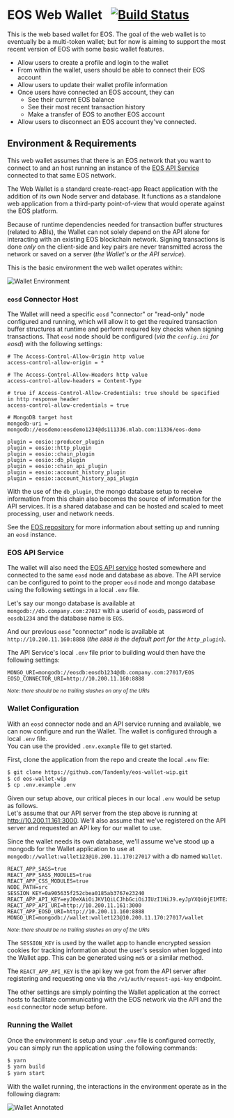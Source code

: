 # EOS Web Wallet &nbsp; [![Build Status](https://travis-ci.org/Tandemly/eos-web-wallet.svg?branch=develop)](https://travis-ci.org/Tandemly/eos-web-wallet)

This is the web based wallet for EOS. The goal of the web wallet is to eventually be a multi-token wallet; but for now
is aiming to support the most recent version of EOS with some basic wallet features.

* Allow users to create a profile and login to the wallet
* From within the wallet, users should be able to connect their EOS account
* Allow users to update their wallet profile information
* Once users have connected an EOS account, they can
    * See their current EOS balance
    * See their most recent transaction history
    * Make a transfer of EOS to another EOS account
* Allow users to disconnect an EOS account they've connected.

## Environment & Requirements
This web wallet assumes that there is an EOS network that you want to connect to and 
an host running an instance of the [EOS API Service](https://github.com/Tandemly/eos-api-service) connected to that same EOS network.


The Web Wallet is a standard create-react-app React application with the addition 
of its own Node server and database. It functions as a standalone web application 
from a third-party point-of-view that would operate against the EOS platform.

Because of runtime dependencies needed for transaction buffer structures (related to ABIs), 
the Wallet can not solely depend on the API alone for interacting with an existing EOS 
blockchain network.  Signing transactions is done *only* on the client-side and key pairs 
are never transmitted across the network or saved on a server (_the Wallet's or the API
service_).

This is the basic environment the web wallet operates within:

![Wallet Environment](docs/Web-Wallet-EOS-Basic-Diagram.png?raw=true "Wallet Environment")

### `eosd` Connector Host
The Wallet will need a specific `eosd` "connector" or "read-only" node configured and 
running, which will allow it to get the required transaction buffer structures at runtime 
and perform required key checks when signing transactions.  That `eosd` node should be configured (_via the `config.ini` for eosd_) with the following settings:

```
# The Access-Control-Allow-Origin http value
access-control-allow-origin = *

# The Access-Control-Allow-Headers http value
access-control-allow-headers = Content-Type

# true if Access-Control-Allow-Credentials: true should be specified in http response header
access-control-allow-credentials = true

# MongoDB target host
mongodb-uri = mongodb://eosdemo:eosdemo1234@ds111336.mlab.com:11336/eos-demo

plugin = eosio::producer_plugin
plugin = eosio::http_plugin
plugin = eosio::chain_plugin
plugin = eosio::db_plugin
plugin = eosio::chain_api_plugin
plugin = eosio::account_history_plugin
plugin = eosio::account_history_api_plugin
```
With the use of the `db_plugin`, the mongo database setup to receive information from 
this chain also becomes the source of information for the API services.  It is a shared 
database and can be hosted and scaled to meet processing, user and network needs.

See the [EOS repository](https://github.com/EOSIO/eos) for more information about setting up and running an `eosd` instance.

### EOS API Service
The wallet will also need the [EOS API service](https://github.com/Tandemly/eos-api-service) 
hosted somewhere and connected to the same `eosd` node and database as above. 
The API service can be configured to point to the proper `eosd` node and mongo database 
using the following settings in a local `.env` file. 

Let's say our mongo database is available at `mongodb://db.company.com:27017` with a 
userid of `eosdb`, password of `eosdb1234` and the database name is `EOS`. 

And our previous `eosd` "connector" node is available at `http://10.200.11.160:8888` 
(_the `8888` is the default port for the `http_plugin`_).

The API Service's local `.env` file prior to building would then have the 
following settings:

```
MONGO_URI=mongodb://eosdb:eosdb1234@db.company.com:27017/EOS
EOSD_CONNECTOR_URI=http://10.200.11.160:8888
```

<small>*Note: there should be no trailing slashes on any of the URIs*</small>

### Wallet Configuration
With an `eosd` connector node and an API service running and available, we can now 
configure and run the Wallet. The wallet is configured through a local `.env` file.  
You can use the provided `.env.example` file to get started. 

First, clone the application from the repo and create the local `.env` file:

```bash
$ git clone https://github.com/Tandemly/eos-wallet-wip.git
$ cd eos-wallet-wip
$ cp .env.example .env
```

Given our setup above, our critical pieces in our local `.env` would be setup as follows.  
Let's assume that our API server from the step above is running at http://10.200.11.161:3000. 
We'll also assume that we've registered on the API server and requested an API key for our wallet to use.

Since the wallet needs its own database, we'll assume we've stood up a mongodb for the Wallet application to use at `mongodb://wallet:wallet123@10.200.11.170:27017` with a db named `Wallet`.

```
REACT_APP_SASS=true
REACT_APP_SASS_MODULES=true
REACT_APP_CSS_MODULES=true
NODE_PATH=src
SESSION_KEY=0a905635f252cbea0185ab3767e23240
REACT_APP_API_KEY=eyJ0eXAiOiJKV1QiLCJhbGciOiJIUzI1NiJ9.eyJpYXQiOjE1MTEzMjg2NTMsInN1YiI6IjVhMTUwYjQ4ZTBhMjFiMGFlZjRhYmM1NSIsImp0aSI6IiQyYSQxMCRDeG5CRS9ONENUdUs0bUZENnl4Ui9Pc044UXlLUUhSSFBMS2Fhc2IybDkwbWFkelc1OVlhaSIsInJvbGVzIjpbInVzZXIiXX0.AEi5Q0Wi6lnuy4euUghBTQ6nsBeZIhEWl4ujXo11It0
REACT_APP_API_URI=http://10.200.11.161:3000
REACT_APP_EOSD_URI=http://10.200.11.160:8888
MONGO_URI=mongodb://wallet:wallet123@10.200.11.170:27017/wallet
```
<small>*Note: there should be no trailing slashes on any of the URIs*</small>

The `SESSION_KEY` is used by the wallet app to handle encrypted session cookies for tracking information about the user's session when logged into the Wallet app. This can be generated using `md5` or a similar method.

The `REACT_APP_API_KEY` is the api key we got from the API server after registering and requesting one via the `/v1/auth/request-api-key` endpoint.

The other settings are simply pointing the Wallet application at the correct hosts to facilitate communicating with the EOS network via the API and the `eosd` connector node setup before.

### Running the Wallet
Once the environment is setup and your `.env` file is configured correctly, you can simply run the application using the following commands:

```bash
$ yarn 
$ yarn build
$ yarn start
```

With the wallet running, the interactions in the environment operate as in the following diagram:

![Wallet Annotated](docs/Web-Wallet-EOS-Annotated-Diagram.png?raw=true)
